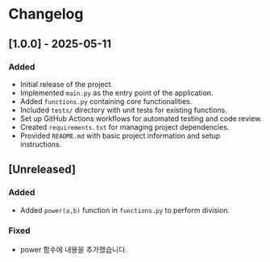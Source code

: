 # Changelog

## [1.0.0] - 2025-05-11

### Added

- Initial release of the project.
- Implemented `main.py` as the entry point of the application.
- Added `functions.py` containing core functionalities.
- Included `tests/` directory with unit tests for existing functions.
- Set up GitHub Actions workflows for automated testing and code review.
- Created `requirements.txt` for managing project dependencies.
- Provided `README.md` with basic project information and setup instructions.
## [Unreleased]
### Added
- Added `power(a,b)` function in `functions.py` to perform division.
### Fixed
- power 함수에 내용을 추가했습니다. 